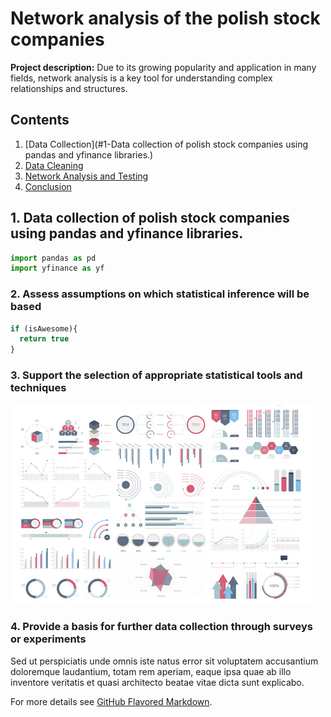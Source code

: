 # Network analysis of the polish stock companies

**Project description:** Due to its growing popularity and application in many fields, network analysis is a key tool for understanding complex relationships and structures.


## Contents
1. [Data Collection](#1-Data collection of polish stock companies using pandas and yfinance libraries.)
2. [Data Cleaning](##2-data-cleaning)
3. [Network Analysis and Testing](##3-network-analysis-and-testing)
4. [Conclusion](##4-conclusion)

## 1. Data collection of polish stock companies using pandas and yfinance libraries.

```python
import pandas as pd
import yfinance as yf
```

### 2. Assess assumptions on which statistical inference will be based

```javascript
if (isAwesome){
  return true
}
```

### 3. Support the selection of appropriate statistical tools and techniques

<img src="images/dummy_thumbnail.jpg?raw=true"/>

### 4. Provide a basis for further data collection through surveys or experiments

Sed ut perspiciatis unde omnis iste natus error sit voluptatem accusantium doloremque laudantium, totam rem aperiam, eaque ipsa quae ab illo inventore veritatis et quasi architecto beatae vitae dicta sunt explicabo. 

For more details see [GitHub Flavored Markdown](https://guides.github.com/features/mastering-markdown/).

